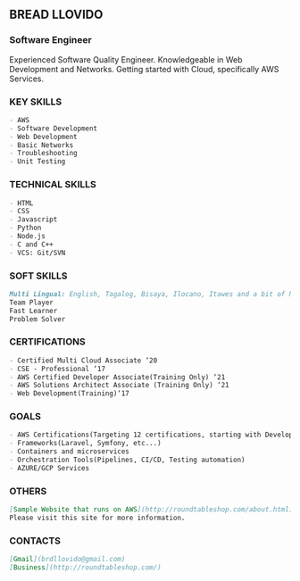 ## BREAD LLOVIDO
### Software Engineer

Experienced Software Quality Engineer. Knowledgeable in Web Development and Networks. Getting started with Cloud, specifically AWS Services.


### KEY SKILLS
```markdown
- AWS
- Software Development
- Web Development
- Basic Networks
- Troubleshooting
- Unit Testing
```


### TECHNICAL SKILLS
```markdown
- HTML
- CSS
- Javascript
- Python
- Node.js
- C and C++
- VCS: Git/SVN
```


### SOFT SKILLS
```markdown
Multi Lingual: English, Tagalog, Bisaya, Ilocano, Itawes and a bit of Nihongo
Team Player
Fast Learner
Problem Solver
```


### CERTIFICATIONS
```markdown
- Certified Multi Cloud Associate ‘20
- CSE - Professional ‘17
- AWS Certified Developer Associate(Training Only) ‘21
- AWS Solutions Architect Associate (Training Only) ‘21
- Web Development(Training)‘17
```

### GOALS
```markdown
- AWS Certifications(Targeting 12 certifications, starting with Developer Associate this year)
- Frameworks(Laravel, Symfony, etc...)
- Containers and microservices
- Orchestration Tools(Pipelines, CI/CD, Testing automation)
- AZURE/GCP Services
```

### OTHERS
```markdown
[Sample Website that runs on AWS](http://roundtableshop.com/about.html)
Please visit this site for more information.
```

### CONTACTS
```markdown
[Gmail](brdllovido@gmail.com)
[Business](http://roundtableshop.com/)

```


